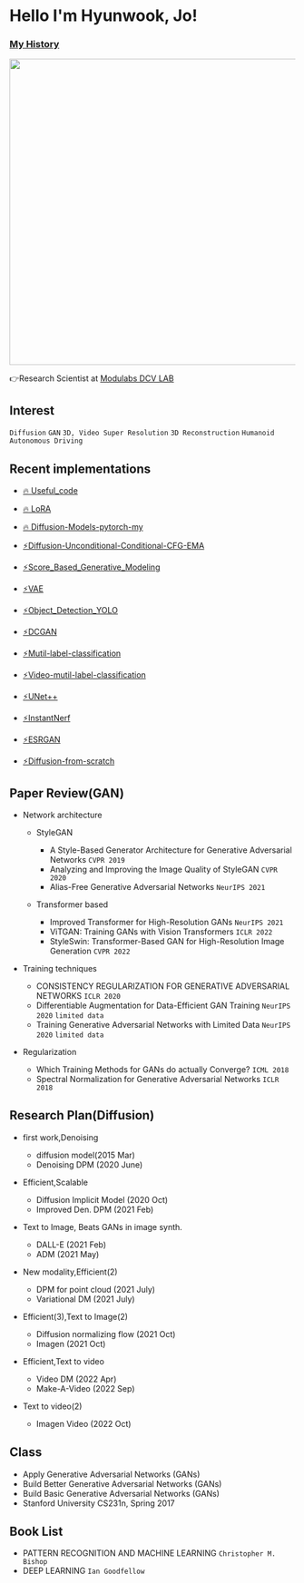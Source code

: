 # Hello I'm Hyunwook, Jo!
### [**My History**](https://subsequent-napkin-f74.notion.site/Make-everyone-s-life-more-fun-via-AI-d6a1722a5aee470a95b82cc84c86c998)

<!--
<center><img src="https://user-images.githubusercontent.com/106899647/232658157-1e775b74-45cf-49f7-9cd6-415950c7f745.jpg" width="300" height="250"></center>
-->

<center><img src="https://github.com/ugiugi0823/ugiugi0823/assets/106899647/eedb8d3c-94d4-4d8e-89df-c22b70358dc1" width="720" height="540"></center>







<!--
<a href="https://www.instagram.com/wxxk._o/" target="_blank"><img src = "https://img.shields.io/badge/-Instagram-black?logo=Instagram&logoColor=E4405F"></a>
-->


👉Research Scientist at  [Modulabs DCV LAB](https://modulabs.notion.site/Deep-Computer-Vision-LAB-66bfa3524b2547b5af7aeece277584a7)


<!--
[![Anurag's GitHub stats](https://github-readme-stats.vercel.app/api?username=ugiugi0823)](https://github.com/ugiugi0823/github-readme-stats)
-->

## Interest
`Diffusion` `GAN` `3D, Video Super Resolution` `3D Reconstruction`
`Humanoid` `Autonomous Driving`



## Recent implementations
- [🔥 Useful_code](https://github.com/ugiugi0823/useful_code)

- [🔥 LoRA](https://github.com/ugiugi0823/LoRA)
- [🔥 Diffusion-Models-pytorch-my](https://github.com/ugiugi0823/Diffusion-Models-pytorch-my)

- [⚡Diffusion-Unconditional-Conditional-CFG-EMA](https://github.com/ugiugi0823/Diffusion-Models-pytorch)
- [⚡Score_Based_Generative_Modeling](https://github.com/ugiugi0823/Score_Based_Generative_Modeling)
- [⚡VAE](https://github.com/ugiugi0823/VAE)
- [⚡Object_Detection_YOLO](https://github.com/ugiugi0823/Object_Detection_YOLO)
- [⚡DCGAN](https://github.com/ugiugi0823/DCGAN) 
- [⚡Mutil-label-classification](https://github.com/ugiugi0823/DACON-4D)
- [⚡Video-mutil-label-classification](https://github.com/ugiugi0823/DACON-Car-Crash-Analysis)
- [⚡UNet++](https://github.com/ugiugi0823/UNet-plus)
- [⚡InstantNerf](https://github.com/ugiugi0823/InstantNeRF)
- [⚡ESRGAN](https://github.com/ugiugi0823/ESRGAN)

- [⚡Diffusion-from-scratch](https://github.com/ugiugi0823/diffusion-from-scratch)


## Paper Review(GAN)
- Network architecture
  - StyleGAN
    - A Style-Based Generator Architecture for Generative Adversarial Networks `CVPR 2019` 
    - Analyzing and Improving the Image Quality of StyleGAN `CVPR 2020` 
    - Alias-Free Generative Adversarial Networks `NeurIPS 2021` 
  
  - Transformer based
    - Improved Transformer for High-Resolution GANs `NeurIPS 2021`
    - ViTGAN: Training GANs with Vision Transformers `ICLR 2022`
    - StyleSwin: Transformer-Based GAN for High-Resolution Image Generation `CVPR 2022`
  
- Training techniques
  - CONSISTENCY REGULARIZATION FOR GENERATIVE ADVERSARIAL NETWORKS `ICLR 2020`
  - Differentiable Augmentation for Data-Efficient GAN Training `NeurIPS 2020` `limited data`
  - Training Generative Adversarial Networks with Limited Data `NeurIPS 2020` `limited data`
  
- Regularization
  - Which Training Methods for GANs do actually Converge? `ICML 2018`
  - Spectral Normalization for Generative Adversarial Networks `ICLR 2018`


## Research Plan(Diffusion)
- first work,Denoising
  - diffusion model(2015 Mar)
  - Denoising DPM (2020 June)

- Efficient,Scalable
  - Diffusion Implicit Model (2020 Oct)
  - Improved Den. DPM (2021 Feb)

- Text to Image, Beats GANs in image synth.
  - DALL-E (2021 Feb)
  - ADM (2021 May)

- New modality,Efficient(2)
  - DPM for point cloud (2021 July)
  - Variational DM (2021 July)

- Efficient(3),Text to Image(2)
  - Diffusion normalizing flow (2021 Oct)
  - Imagen (2021 Oct)

- Efficient,Text to video
  - Video DM (2022 Apr)
  - Make-A-Video (2022 Sep)

- Text to video(2)
  - Imagen Video (2022 Oct)



## Class
- Apply Generative Adversarial Networks (GANs)
- Build Better Generative Adversarial Networks (GANs)
- Build Basic Generative Adversarial Networks (GANs)
- Stanford University CS231n, Spring 2017 





## Book List
- PATTERN RECOGNITION AND MACHINE LEARNING `Christopher M. Bishop`
- DEEP LEARNING `Ian Goodfellow`



<!--
**ugiugi0823/ugiugi0823** is a ✨ _special_ ✨ repository because its `README.md` (this file) appears on your GitHub profile.


- 🔭 I’m currently working on ...
- 🌱 I’m currently learning ...
- 👯 I’m looking to collaborate on ...
- 🤔 I’m looking for help with ...
- 💬 Ask me about ...
- 📫 How to reach me: ...
- 😄 Pronouns: ...
- ⚡ Fun fact: ...
-->
